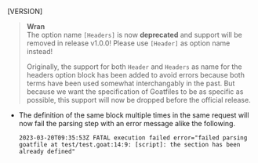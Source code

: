 [VERSION]

> **Wran**  
> The option name `[Headers]` is now **deprecated** and support will be removed in release v1.0.0! Please use `[Header]` as option name instead!
>
> Originally, the support for both `Header` and `Headers` as name for the headers option block has been added to avoid errors because both terms have been used somewhat interchangably in the past. But because we want the specification of Goatfiles to be as specific as possible, this support will now be dropped before the official release.

- The definition of the same block multiple times in the same request will now fail the parsing step with an error message alike the following.  
  ```
  2023-03-20T09:35:53Z FATAL execution failed error="failed parsing goatfile at test/test.goat:14:9: [script]: the section has been already defined"
  ```
